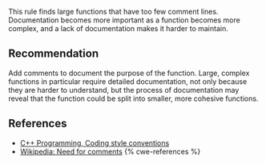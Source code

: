 This rule finds large functions that have too few comment lines. Documentation becomes more important as a function becomes more complex, and a lack of documentation makes it harder to maintain.


## Recommendation
Add comments to document the purpose of the function. Large, complex functions in particular require detailed documentation, not only because they are harder to understand, but the process of documentation may reveal that the function could be split into smaller, more cohesive functions.


## References
* [C++ Programming, Coding style conventions](http://en.wikibooks.org/wiki/C%2B%2B_Programming/Programming_Languages/C%2B%2B/Code/Style_Conventions#Comments)
* [Wikipedia: Need for comments](http://en.wikipedia.org/wiki/Comment_%28computer_programming%29#Need_for_comments)
{% cwe-references %}
